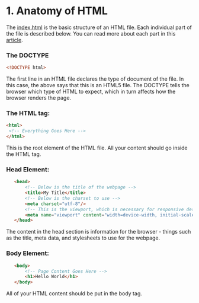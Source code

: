# 1. Anatomy of HTML

The [index.html](index.html) is the basic structure of an HTML file. Each individual part of the file is described below. You can read more about each part in this [article](https://designshack.net/articles/html/what-is-html-the-anatomy-of-an-html5-document/).

 ### The DOCTYPE

 ```html
 <!DOCTYPE html>
 ```
 The first line in an HTML file declares the type of document of the file.  In this case, the above says that this is an HTML5 file. The DOCTYPE tells the browser which type of HTML to expect, which in turn affects how the browser renders the page.

### The HTML tag:

 ```html
 <html>
  <!-- Everything Goes Here -->
</html>
 ```
 
 This is the root element of the HTML file. All your content should go inside the HTML tag.

 ### Head Element:
 ```html
	<head>
		<!-- Below is the title of the webpage -->
		<title>My Title</title>
		<!-- Below is the charset to use -->
		<meta charset="utf-8"/>
		<!-- This is the viewport, which is necessary for responsive design -->
		<meta name="viewport" content="width=device-width, initial-scale=1.0">
	</head>
 ```

The content in the head section is information for the browser - things such as the title, meta data, and stylesheets to use for the webpage.


### Body Element:
 ```html
	<body>
		<!-- Page Content Goes Here -->
		<h1>Hello World</h1>
	</body>
 ```

 All of your HTML content should be put in the body tag.

